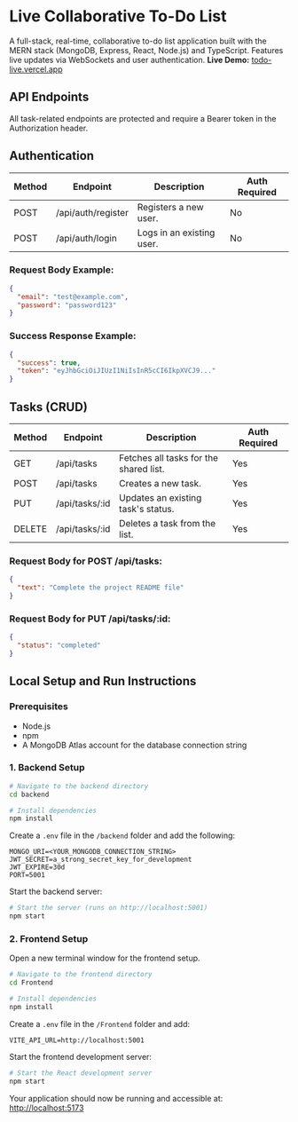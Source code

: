 # Live Collaborative To-Do List

A full-stack, real-time, collaborative to-do list application built with the MERN stack (MongoDB, Express, React, Node.js) and TypeScript. Features live updates via WebSockets and user authentication.
**Live Demo:** [todo-live.vercel.app](todo-live.vercel.app)

## API Endpoints

All task-related endpoints are protected and require a Bearer token in the Authorization header.

## Authentication

| Method | Endpoint           | Description               | Auth Required |
| ------ | ------------------ | ------------------------- | ------------- |
| POST   | /api/auth/register | Registers a new user.     | No            |
| POST   | /api/auth/login    | Logs in an existing user. | No            |

### Request Body Example:

```json
{
  "email": "test@example.com",
  "password": "password123"
}
```

### Success Response Example:

```json
{
  "success": true,
  "token": "eyJhbGciOiJIUzI1NiIsInR5cCI6IkpXVCJ9..."
}
```

## Tasks (CRUD)

| Method | Endpoint        | Description                            | Auth Required |
| ------ | --------------- | -------------------------------------- | ------------- |
| GET    | /api/tasks      | Fetches all tasks for the shared list. | Yes           |
| POST   | /api/tasks      | Creates a new task.                    | Yes           |
| PUT    | /api/tasks/\:id | Updates an existing task's status.     | Yes           |
| DELETE | /api/tasks/\:id | Deletes a task from the list.          | Yes           |

### Request Body for POST /api/tasks:

```json
{
  "text": "Complete the project README file"
}
```

### Request Body for PUT /api/tasks/\:id:

```json
{
  "status": "completed"
}
```

## Local Setup and Run Instructions

### Prerequisites

- Node.js
- npm
- A MongoDB Atlas account for the database connection string

### 1. Backend Setup

```bash
# Navigate to the backend directory
cd backend

# Install dependencies
npm install
```

Create a `.env` file in the `/backend` folder and add the following:

```
MONGO_URI=<YOUR_MONGODB_CONNECTION_STRING>
JWT_SECRET=a_strong_secret_key_for_development
JWT_EXPIRE=30d
PORT=5001
```

Start the backend server:

```bash
# Start the server (runs on http://localhost:5001)
npm start
```

### 2. Frontend Setup

Open a new terminal window for the frontend setup.

```bash
# Navigate to the frontend directory
cd Frontend

# Install dependencies
npm install
```

Create a `.env` file in the `/Frontend` folder and add:

```
VITE_API_URL=http://localhost:5001
```

Start the frontend development server:

```bash
# Start the React development server
npm start
```

Your application should now be running and accessible at:
[http://localhost:5173](http://localhost:5173)
